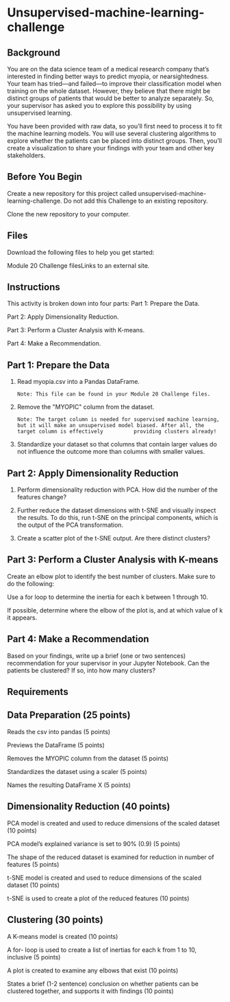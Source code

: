 # Unsupervised-machine-learning-challenge
   

## Background
You are on the data science team of a medical research company that’s interested in finding better ways to predict myopia, or nearsightedness. Your team has tried—and failed—to improve their classification model when training on the whole dataset. However, they believe that there might be distinct groups of patients that would be better to analyze separately. So, your supervisor has asked you to explore this possibility by using unsupervised learning.

You have been provided with raw data, so you’ll first need to process it to fit the machine learning models. You will use several clustering algorithms to explore whether the patients can be placed into distinct groups. Then, you’ll create a visualization to share your findings with your team and other key stakeholders.

## Before You Begin
Create a new repository for this project called unsupervised-machine-learning-challenge. Do not add this Challenge to an existing repository.

Clone the new repository to your computer.

## Files
Download the following files to help you get started:

Module 20 Challenge filesLinks to an external site.

## Instructions
This activity is broken down into four parts:
Part 1: Prepare the Data.

Part 2: Apply Dimensionality Reduction.

Part 3: Perform a Cluster Analysis with K-means.

Part 4: Make a Recommendation.

## Part 1: Prepare the Data
1. Read myopia.csv into a Pandas DataFrame.

       Note: This file can be found in your Module 20 Challenge files.
2. Remove the "MYOPIC" column from the dataset.

       Note: The target column is needed for supervised machine learning, but it will make an unsupervised model biased. After all, the target column is effectively          providing clusters already!
3. Standardize your dataset so that columns that contain larger values do not influence the outcome more than columns with smaller values.

## Part 2: Apply Dimensionality Reduction
1. Perform dimensionality reduction with PCA. How did the number of the features change?


2. Further reduce the dataset dimensions with t-SNE and visually inspect the results. To do this, run t-SNE on the principal components, which is the output of the PCA transformation.

3. Create a scatter plot of the t-SNE output. Are there distinct clusters?

## Part 3: Perform a Cluster Analysis with K-means
Create an elbow plot to identify the best number of clusters. Make sure to do the following:

Use a for loop to determine the inertia for each k between 1 through 10.

If possible, determine where the elbow of the plot is, and at which value of k it appears.

## Part 4: Make a Recommendation
Based on your findings, write up a brief (one or two sentences) recommendation for your supervisor in your Jupyter Notebook. Can the patients be clustered? If so, into how many clusters?

## Requirements
## Data Preparation (25 points)

Reads the csv into pandas (5 points)

Previews the DataFrame (5 points)

Removes the MYOPIC column from the dataset (5 points)

Standardizes the dataset using a scaler (5 points)

Names the resulting DataFrame X (5 points)

## Dimensionality Reduction (40 points)

PCA model is created and used to reduce dimensions of the scaled dataset (10 points) 

PCA model’s explained variance is set to 90% (0.9) (5 points)

The shape of the reduced dataset is examined for reduction in number of features (5 points)

t-SNE model is created and used to reduce dimensions of the scaled dataset (10 points)

t-SNE is used to create a plot of the reduced features (10 points)

## Clustering (30 points)

A K-means model is created (10 points)

A for- loop is used to create a list of inertias for each k from 1 to 10, inclusive (5 points)

A plot is created to examine any elbows that exist (10 points)

States a brief (1-2 sentence) conclusion on whether patients can be clustered together, and supports it with findings (10 points)

